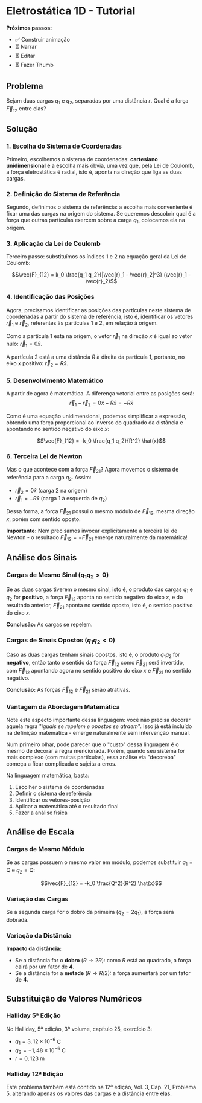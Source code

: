 # Eletrostática 1D - Tutorial

**Próximos passos:**
- ✅ Construir animação
- ⏳ Narrar
- ⏳ Editar
- ⏳ Fazer Thumb

## Problema
Sejam duas cargas $q_1$ e $q_2$, separadas por uma distância $r$. Qual é a força $\vec{F}_{12}$ entre elas?

## Solução

### 1. Escolha do Sistema de Coordenadas
Primeiro, escolhemos o sistema de coordenadas: **cartesiano unidimensional** é a escolha mais óbvia, uma vez que, pela Lei de Coulomb, a força eletrostática é radial, isto é, aponta na direção que liga as duas cargas.

### 2. Definição do Sistema de Referência
Segundo, definimos o sistema de referência: a escolha mais conveniente é fixar uma das cargas na origem do sistema. Se queremos descobrir qual é a força que outras partículas exercem sobre a carga $q_1$, colocamos ela na origem.

### 3. Aplicação da Lei de Coulomb
Terceiro passo: substituímos os índices 1 e 2 na equação geral da Lei de Coulomb:

$$\vec{F}_{12} = k_0 \frac{q_1 q_2}{|\vec{r}_1 - \vec{r}_2|^3} (\vec{r}_1 - \vec{r}_2)$$

### 4. Identificação das Posições
Agora, precisamos identificar as posições das partículas neste sistema de coordenadas a partir do sistema de referência, isto é, identificar os vetores $\vec{r}_1$ e $\vec{r}_2$, referentes às partículas 1 e 2, em relação à origem. 

Como a partícula 1 está na origem, o vetor $\vec{r}_1$ na direção $x$ é igual ao vetor nulo: $\vec{r}_1 = 0\hat{x}$. 

A partícula 2 está a uma distância $R$ à direita da partícula 1, portanto, no eixo $x$ positivo: $\vec{r}_2 = R\hat{x}$.

### 5. Desenvolvimento Matemático
A partir de agora é matemática. A diferença vetorial entre as posições será:
$$\vec{r}_1 - \vec{r}_2 = 0\hat{x} - R\hat{x} = -R\hat{x}$$

Como é uma equação unidimensional, podemos simplificar a expressão, obtendo uma força proporcional ao inverso do quadrado da distância e apontando no sentido negativo do eixo $x$:

$$\vec{F}_{12} = -k_0 \frac{q_1 q_2}{R^2} \hat{x}$$

### 6. Terceira Lei de Newton
Mas o que acontece com a força $\vec{F}_{21}$? Agora movemos o sistema de referência para a carga $q_2$. Assim:
- $\vec{r}_2 = 0\hat{x}$ (carga 2 na origem)
- $\vec{r}_1 = -R\hat{x}$ (carga 1 à esquerda de $q_2$)

Dessa forma, a força $\vec{F}_{21}$ possui o mesmo módulo de $\vec{F}_{12}$, mesma direção $x$, porém com sentido oposto. 

**Importante:** Nem precisamos invocar explicitamente a terceira lei de Newton - o resultado $\vec{F}_{12} = -\vec{F}_{21}$ emerge naturalmente da matemática!

## Análise dos Sinais

### Cargas de Mesmo Sinal ($q_1 q_2 > 0$)
Se as duas cargas tiverem o mesmo sinal, isto é, o produto das cargas $q_1$ e $q_2$ for **positivo**, a força $\vec{F}_{12}$ aponta no sentido negativo do eixo $x$, e do resultado anterior, $\vec{F}_{21}$ aponta no sentido oposto, isto é, o sentido positivo do eixo $x$. 

**Conclusão:** As cargas se repelem.

### Cargas de Sinais Opostos ($q_1 q_2 < 0$)
Caso as duas cargas tenham sinais opostos, isto é, o produto $q_1 q_2$ for **negativo**, então tanto o sentido da força $\vec{F}_{12}$ como $\vec{F}_{21}$ será invertido, com $\vec{F}_{12}$ apontando agora no sentido positivo do eixo $x$ e $\vec{F}_{21}$ no sentido negativo.

**Conclusão:** As forças $\vec{F}_{12}$ e $\vec{F}_{21}$ serão atrativas.

### Vantagem da Abordagem Matemática
Note este aspecto importante dessa linguagem: você não precisa decorar aquela regra "*iguais se repelem e opostos se atraem*". Isso já está incluído na definição matemática - emerge naturalmente sem intervenção manual.

Num primeiro olhar, pode parecer que o "custo" dessa linguagem é o mesmo de decorar a regra mencionada. Porém, quando seu sistema for mais complexo (com muitas partículas), essa análise via "decoreba" começa a ficar complicada e sujeita a erros. 

Na linguagem matemática, basta:
1. Escolher o sistema de coordenadas
2. Definir o sistema de referência  
3. Identificar os vetores-posição
4. Aplicar a matemática até o resultado final
5. Fazer a análise física

## Análise de Escala

### Cargas de Mesmo Módulo
Se as cargas possuem o mesmo valor em módulo, podemos substituir $q_1 = Q$ e $q_2 = Q$:

$$\vec{F}_{12} = -k_0 \frac{Q^2}{R^2} \hat{x}$$

### Variação das Cargas
Se a segunda carga for o dobro da primeira ($q_2 = 2q_1$), a força será dobrada.

### Variação da Distância
**Impacto da distância:**
- Se a distância for o **dobro** ($R \to 2R$): como $R$ está ao quadrado, a força cairá por um fator de **4**.
- Se a distância for a **metade** ($R \to R/2$): a força aumentará por um fator de **4**.

## Substituição de Valores Numéricos

### Halliday 5ª Edição
No Halliday, 5ª edição, 3º volume, capítulo 25, exercício 3:
- $q_1 = 3{,}12 \times 10^{-6}$ C
- $q_2 = -1{,}48 \times 10^{-6}$ C  
- $r = 0{,}123$ m

### Halliday 12ª Edição
Este problema também está contido na 12ª edição, Vol. 3, Cap. 21, Problema 5, alterando apenas os valores das cargas e a distância entre elas.